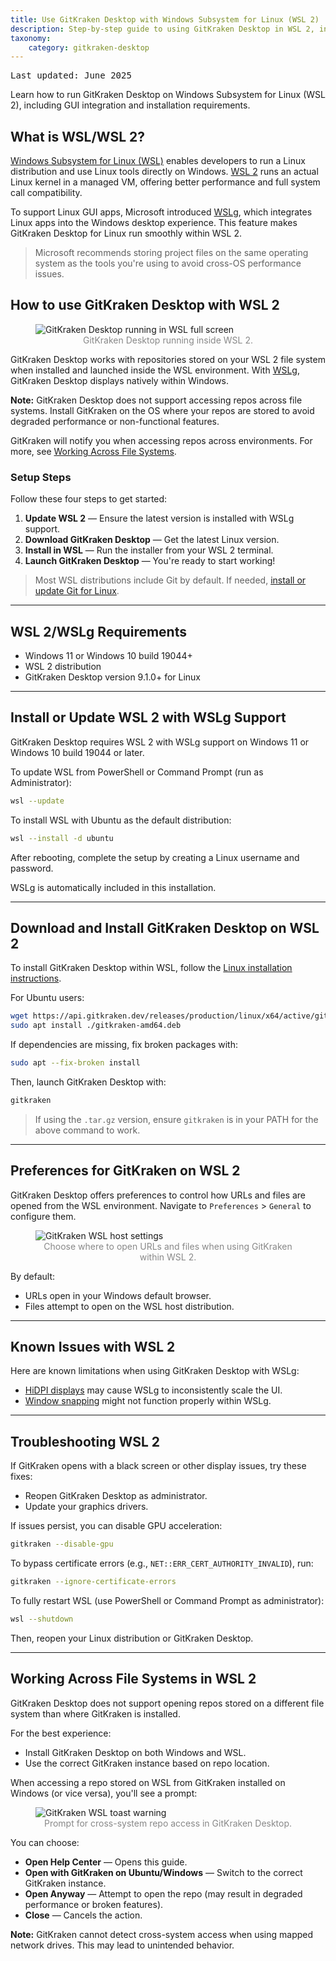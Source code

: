 ```yaml
---
title: Use GitKraken Desktop with Windows Subsystem for Linux (WSL 2)
description: Step-by-step guide to using GitKraken Desktop in WSL 2, including setup, installation, GUI support, known issues, and file system access.
taxonomy:
    category: gitkraken-desktop
---
```

<kbd>Last updated: June 2025</kbd>

Learn how to run GitKraken Desktop on Windows Subsystem for Linux (WSL 2), including GUI integration and installation requirements.

## What is WSL/WSL 2?

<a href="https://learn.microsoft.com/en-us/windows/wsl/about" target="_blank">Windows Subsystem for Linux (WSL)</a> enables developers to run a Linux distribution and use Linux tools directly on Windows. <a href="https://learn.microsoft.com/en-us/windows/wsl/compare-versions" target="_blank">WSL 2</a> runs an actual Linux kernel in a managed VM, offering better performance and full system call compatibility.

To support Linux GUI apps, Microsoft introduced <a href="https://learn.microsoft.com/en-us/windows/wsl/tutorials/gui-apps" target="_blank">WSLg</a>, which integrates Linux apps into the Windows desktop experience. This feature makes GitKraken Desktop for Linux run smoothly within WSL 2.

> Microsoft recommends storing project files on the same operating system as the tools you're using to avoid cross-OS performance issues.

## How to use GitKraken Desktop with WSL 2

<figure class='figure center'>
    <img src="/wp-content/uploads/wsl-full-screen.png" srcset="/wp-content/uploads/wsl-full-screen@2x.png" class="help-center-img img-bordered" alt="GitKraken Desktop running in WSL full screen">
    <figcaption style="text-align: center; color: #888;">GitKraken Desktop running inside WSL 2.</figcaption>
</figure>

GitKraken Desktop works with repositories stored on your WSL 2 file system when installed and launched inside the WSL environment. With <a href="https://learn.microsoft.com/en-us/windows/wsl/tutorials/gui-apps" target="_blank">WSLg</a>, GitKraken Desktop displays natively within Windows.

<div class='callout callout--warning'>
    <p><strong>Note:</strong> GitKraken Desktop does not support accessing repos across file systems. Install GitKraken on the OS where your repos are stored to avoid degraded performance or non-functional features.</p>
</div>

GitKraken will notify you when accessing repos across environments. For more, see [Working Across File Systems](#working-across-file-systems-in-wsl-2).

### Setup Steps

Follow these four steps to get started:

1. **Update WSL 2** — Ensure the latest version is installed with WSLg support.
2. **Download GitKraken Desktop** — Get the latest Linux version.
3. **Install in WSL** — Run the installer from your WSL 2 terminal.
4. **Launch GitKraken Desktop** — You're ready to start working!

> Most WSL distributions include Git by default. If needed, [install or update Git for Linux](https://git-scm.com/download/linux).

---

## WSL 2/WSLg Requirements

- Windows 11 or Windows 10 build 19044+
- WSL 2 distribution
- GitKraken Desktop version 9.1.0+ for Linux

---

## Install or Update WSL 2 with WSLg Support

GitKraken Desktop requires WSL 2 with WSLg support on Windows 11 or Windows 10 build 19044 or later.

To update WSL from PowerShell or Command Prompt (run as Administrator):

```bash
wsl --update
```

To install WSL with Ubuntu as the default distribution:

```bash
wsl --install -d ubuntu
```

After rebooting, complete the setup by creating a Linux username and password.

WSLg is automatically included in this installation.

---

## Download and Install GitKraken Desktop on WSL 2

To install GitKraken Desktop within WSL, follow the <a href="https://help.gitkraken.com/gitkraken-desktop/how-to-install/#linux-deb-rpm-and-tar-gz-files" target="_blank">Linux installation instructions</a>.

For Ubuntu users:

```bash
wget https://api.gitkraken.dev/releases/production/linux/x64/active/gitkraken-amd64.deb
sudo apt install ./gitkraken-amd64.deb
```

If dependencies are missing, fix broken packages with:

```bash
sudo apt --fix-broken install
```

Then, launch GitKraken Desktop with:

```bash
gitkraken
```

> If using the `.tar.gz` version, ensure `gitkraken` is in your PATH for the above command to work.

---

## Preferences for GitKraken on WSL 2

GitKraken Desktop offers preferences to control how URLs and files are opened from the WSL environment. Navigate to `Preferences` > `General` to configure them.

<figure class='figure center'>
    <img src="/wp-content/uploads/wsl-host-settings.png" srcset="/wp-content/uploads/wsl-host-settings@2x.png" class="help-center-img img-bordered" alt="GitKraken WSL host settings">
    <figcaption style="text-align: center; color: #888;">Choose where to open URLs and files when using GitKraken within WSL 2.</figcaption>
</figure>

By default:
- URLs open in your Windows default browser.
- Files attempt to open on the WSL host distribution.

---

## Known Issues with WSL 2

Here are known limitations when using GitKraken Desktop with WSLg:

- <a href="https://github.com/microsoft/wslg/issues/388" target="_blank">HiDPI displays</a> may cause WSLg to inconsistently scale the UI.
- <a href="https://github.com/microsoft/wslg/issues/727" target="_blank">Window snapping</a> might not function properly within WSLg.

---

## Troubleshooting WSL 2

If GitKraken opens with a black screen or other display issues, try these fixes:

- Reopen GitKraken Desktop as administrator.
- Update your graphics drivers.

If issues persist, you can disable GPU acceleration:

```bash
gitkraken --disable-gpu
```

To bypass certificate errors (e.g., `NET::ERR_CERT_AUTHORITY_INVALID`), run:

```bash
gitkraken --ignore-certificate-errors
```

To fully restart WSL (use PowerShell or Command Prompt as administrator):

```bash
wsl --shutdown
```

Then, reopen your Linux distribution or GitKraken Desktop.

---

## Working Across File Systems in WSL 2

GitKraken Desktop does not support opening repos stored on a different file system than where GitKraken is installed.

For the best experience:
- Install GitKraken Desktop on both Windows and WSL.
- Use the correct GitKraken instance based on repo location.

When accessing a repo stored on WSL from GitKraken installed on Windows (or vice versa), you'll see a prompt:

<figure class='figure center'>
    <img src="/wp-content/uploads/wsl-toast.png" srcset="/wp-content/uploads/wsl-toast@2x.png" class="help-center-img img-bordered" alt="GitKraken WSL toast warning">
    <figcaption style="text-align: center; color: #888;">Prompt for cross-system repo access in GitKraken Desktop.</figcaption>
</figure>

You can choose:
- **Open Help Center** — Opens this guide.
- **Open with GitKraken on Ubuntu/Windows** — Switch to the correct GitKraken instance.
- **Open Anyway** — Attempt to open the repo (may result in degraded performance or broken features).
- **Close** — Cancels the action.

<div class='callout callout--warning'>
    <p><strong>Note:</strong> GitKraken cannot detect cross-system access when using mapped network drives. This may lead to unintended behavior.</p>
</div>


